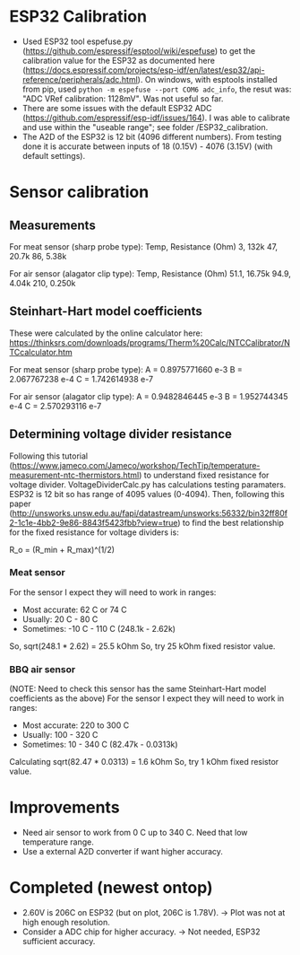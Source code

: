 # ESP32 Calibration
* Used ESP32 tool espefuse.py (https://github.com/espressif/esptool/wiki/espefuse) to get the calibration value for the ESP32 as documented here (https://docs.espressif.com/projects/esp-idf/en/latest/esp32/api-reference/peripherals/adc.html). On windows, with esptools installed from pip, used `python -m espefuse --port COM6 adc_info`, the  resut was: "ADC VRef calibration: 1128mV". Was not useful so far.
* There are some issues with the default ESP32 ADC (https://github.com/espressif/esp-idf/issues/164). I was able to calibrate and use within the "useable range"; see folder /ESP32_calibration.
* The A2D of the ESP32 is 12 bit (4096 different numbers). From testing done it is accurate between inputs of 18 (0.15V) - 4076 (3.15V) (with default settings).

# Sensor calibration
## Measurements
For meat sensor (sharp probe type):
Temp, Resistance (Ohm)
3, 132k
47, 20.7k
86, 5.38k

For air sensor (alagator clip type):
Temp, Resistance (Ohm)
51.1, 16.75k
94.9, 4.04k
210, 0.250k

## Steinhart-Hart model coefficients
These were calculated by the online calculator here: https://thinksrs.com/downloads/programs/Therm%20Calc/NTCCalibrator/NTCcalculator.htm

For meat sensor (sharp probe type):
A = 0.8975771660 e-3
B = 2.067767238 e-4
C = 1.742614938 e-7

For air sensor (alagator clip type):
A = 0.9482846445 e-3
B = 1.952744345 e-4
C = 2.570293116 e-7

## Determining voltage divider resistance
Following this tutorial (https://www.jameco.com/Jameco/workshop/TechTip/temperature-measurement-ntc-thermistors.html) to understand fixed resistance for voltage divider. VoltageDividerCalc.py has calculations testing paramaters. ESP32 is 12 bit so has range of 4095 values (0-4094). Then, following this paper (http://unsworks.unsw.edu.au/fapi/datastream/unsworks:56332/bin32ff80f2-1c1e-4bb2-9e86-8843f5423fbb?view=true) to find the best relationship for the fixed resistance for voltage dividers is:

R_o = (R_min + R_max)^(1/2)

### Meat sensor
For the sensor I expect they will need to work in ranges:
* Most accurate: 62 C or 74 C
* Usually: 20 C - 80 C
* Sometimes: -10 C - 110 C (248.1k - 2.62k)

So, sqrt(248.1 * 2.62) = 25.5 kOhm
So, try 25 kOhm fixed resistor value.

### BBQ air sensor
(NOTE: Need to check this sensor has the same Steinhart-Hart model coefficients as the above)
For the sensor I expect they will need to work in ranges:
* Most accurate: 220 to 300 C
* Usually: 100 - 320 C
* Sometimes: 10 - 340 C (82.47k -  0.0313k)

Calculating sqrt(82.47 * 0.0313) = 1.6 kOhm
So, try 1 kOhm fixed resistor value.

# Improvements
* Need air sensor to work from 0 C up to 340 C. Need that low temperature range.
* Use a external A2D converter if want higher accuracy.


# Completed (newest ontop)
* 2.60V is 206C on ESP32 (but on plot, 206C is 1.78V). -> Plot was not at high enough resolution.
* Consider a ADC chip for higher accuracy. -> Not needed, ESP32 sufficient accuracy.